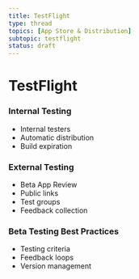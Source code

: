 ```yaml
---
title: TestFlight
type: thread
topics: [App Store & Distribution]
subtopic: testflight
status: draft
---
```


# TestFlight


### Internal Testing
- Internal testers
- Automatic distribution
- Build expiration

### External Testing
- Beta App Review
- Public links
- Test groups
- Feedback collection

### Beta Testing Best Practices
- Testing criteria
- Feedback loops
- Version management

